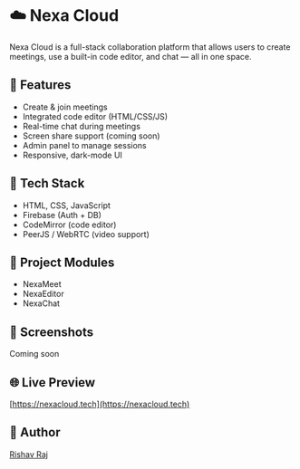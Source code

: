 # ☁️ Nexa Cloud

Nexa Cloud is a full-stack collaboration platform that allows users to create meetings, use a built-in code editor, and chat — all in one space.

## 🌟 Features

- Create & join meetings
- Integrated code editor (HTML/CSS/JS)
- Real-time chat during meetings
- Screen share support (coming soon)
- Admin panel to manage sessions
- Responsive, dark-mode UI

## 🧪 Tech Stack

- HTML, CSS, JavaScript
- Firebase (Auth + DB)
- CodeMirror (code editor)
- PeerJS / WebRTC (video support)

## 🧩 Project Modules

- NexaMeet
- NexaEditor
- NexaChat

## 📸 Screenshots

Coming soon

## 🌐 Live Preview

[https://nexacloud.tech](https://nexacloud.tech)

## 🧠 Author

[Rishav Raj](https://github.com/RishavRaj379)

